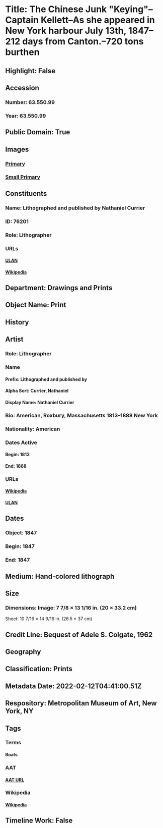 # Title: The Chinese Junk "Keying"–Captain Kellett–As she appeared in New York harbour July 13th, 1847–212 days from Canton.–720 tons burthen
## Highlight: False
## Accession
### Number: 63.550.99
### Year: 63.550.99
## Public Domain: True
## Images
### [Primary](https://images.metmuseum.org/CRDImages/dp/original/DP853626.jpg)
### [Small Primary](https://images.metmuseum.org/CRDImages/dp/web-large/DP853626.jpg)
## Constituents
### Name: Lithographed and published by Nathaniel Currier
### ID: 76201
### Role: Lithographer
### URLs
#### [ULAN](http://vocab.getty.edu/page/ulan/500115501)
#### [Wikipedia](https://www.wikidata.org/wiki/Q6646654)
## Department: Drawings and Prints
## Object Name: Print
## History
## Artist
### Role: Lithographer
### Name
#### Prefix: Lithographed and published by
#### Alpha Sort: Currier, Nathaniel
#### Display Name: Nathaniel Currier
### Bio: American, Roxbury, Massachusetts 1813–1888 New York
### Nationality: American
### Dates Active
#### Begin: 1813
#### End: 1888
### URLs
#### [Wikipedia](https://www.wikidata.org/wiki/Q6646654)
#### [ULAN](http://vocab.getty.edu/page/ulan/500115501)
## Dates
### Object: 1847
### Begin: 1847
### End: 1847
## Medium: Hand-colored lithograph
## Size
### Dimensions: Image: 7 7/8 × 13 1/16 in. (20 × 33.2 cm)
Sheet: 10 7/16 × 14 9/16 in. (26.5 × 37 cm)
## Credit Line: Bequest of Adele S. Colgate, 1962
## Geography
## Classification: Prints
## Metadata Date: 2022-02-12T04:41:00.51Z
## Respository: Metropolitan Museum of Art, New York, NY
## Tags
### Terms
#### Boats
### AAT
#### [AAT URL](http://vocab.getty.edu/page/aat/300178749)
### Wikipedia
#### [Wikipedia]()
## Timeline Work: False